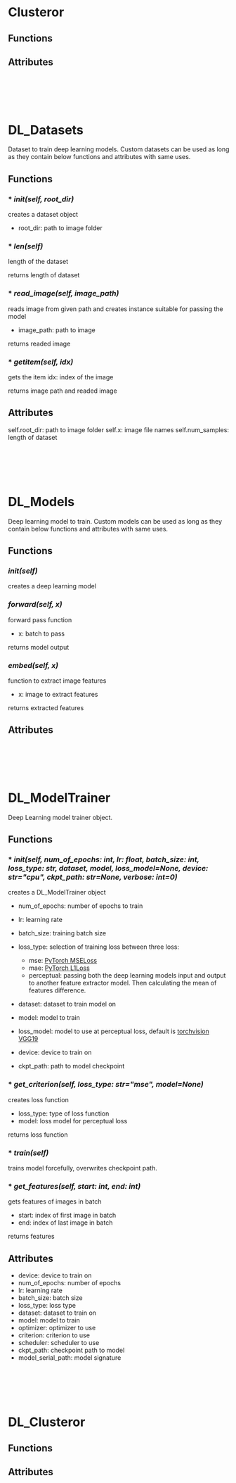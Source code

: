# Clusteror

## Functions

## Attributes

<br/><br/>
<br/><br/>

# DL_Datasets
Dataset to train deep learning models. Custom datasets can be used as long as they contain below functions and attributes with same uses.

## Functions

### * *__init__(self, root_dir)*
creates a dataset object
* root_dir: path to image folder

### * *__len__(self)*
length of the dataset

returns length of dataset

### * *read_image(self, image_path)*
reads image from given path and creates instance suitable for passing the model
* image_path: path to image  

returns readed image

### * *__getitem__(self, idx)*
gets the item
idx: index of the image

returns image path and readed image

## Attributes
self.root_dir: path to image folder
self.x: image file names
self.num_samples: length of dataset

<br/><br/>
<br/><br/>

# DL_Models
Deep learning model to train. Custom models can be used as long as they contain below functions and attributes with same uses.

## Functions

### *__init__(self)*
creates a deep learning model

### *forward(self, x)*
forward pass function
* x: batch to pass  

returns model output

### *embed(self, x)*
function to extract image features
* x: image to extract features  

returns extracted features

## Attributes

<br/><br/>
<br/><br/>

# DL_ModelTrainer
Deep Learning model trainer object.

## Functions

### * *__init__(self, num_of_epochs: int, lr: float, batch_size: int, loss_type: str, dataset, model, loss_model=None, device: str="cpu", ckpt_path: str=None, verbose: int=0)*
creates a DL_ModelTrainer object
* num_of_epochs: number of epochs to train
* lr: learning rate
* batch_size: training batch size
* loss_type: selection of training loss between three loss:
  * mse: [PyTorch MSELoss](https://pytorch.org/docs/stable/generated/torch.nn.MSELoss.html) 
  * mae: [PyTorch L1Loss](https://pytorch.org/docs/stable/generated/torch.nn.L1Loss.html) 
  * perceptual: passing both the deep learning models input and output to another feature extractor model. Then calculating the mean of features difference.

* dataset: dataset to train model on
* model: model to train
* loss_model: model to use at perceptual loss, default is [torchvision VGG19](https://pytorch.org/vision/main/models/generated/torchvision.models.vgg19.html)
* device: device to train on
* ckpt_path: path to model checkpoint

### * *get_criterion(self, loss_type: str="mse", model=None)*
creates loss function
* loss_type: type of loss function
* model: loss model for perceptual loss  

returns loss function

### * *train(self)*
trains model forcefully, overwrites checkpoint path.

### * *get_features(self, start: int, end: int)*
gets features of images in batch
* start: index of first image in batch
* end: index of last image in batch  

returns features

## Attributes
* device: device to train on
* num_of_epochs: number of epochs
* lr: learning rate
* batch_size: batch size
* loss_type: loss type
* dataset: dataset to train on
* model: model to train
* optimizer: optimizer to use
* criterion: criterion to use
* scheduler: scheduler to use
* ckpt_path: checkpoint path to model
* model_serial_path: model signature


<br/><br/>
<br/><br/>

# DL_Clusteror

## Functions

## Attributes

<br/><br/>
<br/><br/>
